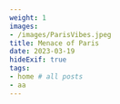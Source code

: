 ```yaml
---
weight: 1
images:
- /images/ParisVibes.jpeg
title: Menace of Paris
date: 2023-03-19
hideExif: true
tags:
- home # all posts
- aa
---
```

